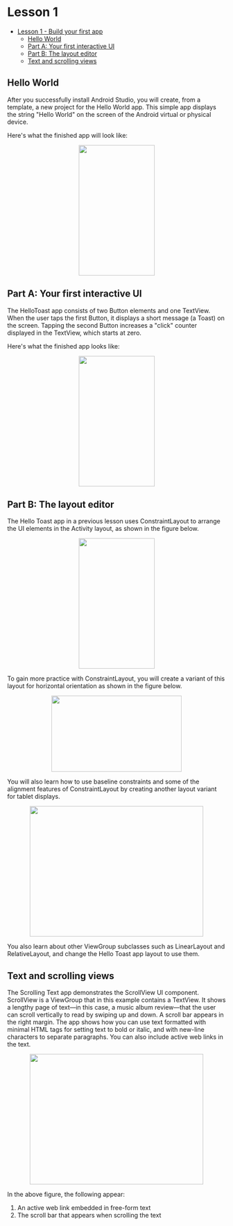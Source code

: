 # Lesson 1
- [Lesson 1 - Build your first app](#lesson-1)
  * [Hello World](#hello-world)
  * [Part A: Your first interactive UI](#part-a--your-first-interactive-ui)
  * [Part B: The layout editor](#part-b--the-layout-editor)
  * [Text and scrolling views](#text-and-scrolling-views)

## Hello World
After you successfully install Android Studio, you will create, from a template, a new project for the Hello World app. This simple app displays the string "Hello World" on the screen of the Android virtual or physical device.

Here's what the finished app will look like:

<p align="center">
<img src="https://codelabs.developers.google.com/codelabs/android-training-hello-world/img/7d9f0ab03e4b7bdf.png" height="300" width="175">
</p>

## Part A: Your first interactive UI
The HelloToast app consists of two Button elements and one TextView. When the user taps the first Button, it displays a short message (a Toast) on the screen. Tapping the second Button increases a "click" counter displayed in the TextView, which starts at zero.

Here's what the finished app looks like:

<p align="center">
<img src="https://codelabs.developers.google.com/codelabs/android-training-layout-editor-part-a/img/9048846fe18c96b7.png" height="300" width="175">
</p>

## Part B: The layout editor
The Hello Toast app in a previous lesson uses ConstraintLayout to arrange the UI elements in the Activity layout, as shown in the figure below.

<p align="center">
<img src="https://codelabs.developers.google.com/codelabs/android-training-layout-editor-part-b/img/763a8c9297531c8d.png" height="300" width="175">
</p>

To gain more practice with ConstraintLayout, you will create a variant of this layout for horizontal orientation as shown in the figure below.

<p align="center">
<img src="https://codelabs.developers.google.com/codelabs/android-training-layout-editor-part-b/img/2b5d2e2da3dbac33.png" height="175" width="300">
</p>

You will also learn how to use baseline constraints and some of the alignment features of ConstraintLayout by creating another layout variant for tablet displays.

<p align="center">
<img src="https://codelabs.developers.google.com/codelabs/android-training-layout-editor-part-b/img/7a7e38f404c39fea.png" height="300" width="400">
</p>

You also learn about other ViewGroup subclasses such as LinearLayout and RelativeLayout, and change the Hello Toast app layout to use them.

## Text and scrolling views
The Scrolling Text app demonstrates the ScrollView UI component. ScrollView is a ViewGroup that in this example contains a TextView. It shows a lengthy page of text—in this case, a music album review—that the user can scroll vertically to read by swiping up and down. A scroll bar appears in the right margin. The app shows how you can use text formatted with minimal HTML tags for setting text to bold or italic, and with new-line characters to separate paragraphs. You can also include active web links in the text.

<p align="center">
<img src="https://codelabs.developers.google.com/codelabs/android-training-text-and-scrolling-views/img/7a5265ded9f5a41a.png" height="300" width="400">
</p>

In the above figure, the following appear:
1. An active web link embedded in free-form text
2. The scroll bar that appears when scrolling the text